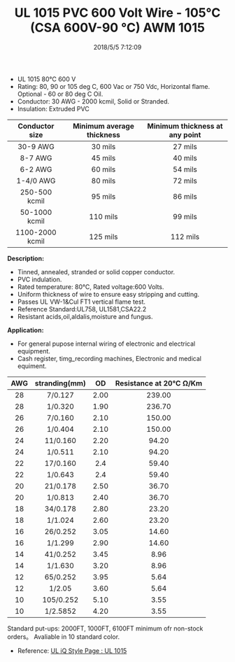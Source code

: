 ﻿---
layout: post 
title: UL 1015 PVC 600 Volt Wire - 105°C (CSA 600V-90 °C) AWM 1015
tags: pvc
categories: wire-cable
overview: One conductor stranded annealed tinned copper, PVC insulation. Resistant to acids, alkalis, oil, flame, fungus and moisture.
series: FN10
part_number: 10-1015-0
thumb_img: 
small_img: static/202105/6-20210603.jpg
date: 2018/5/5 7:12:09
---


* UL 1015   80℃ 600 V
* Rating: 80, 90 or 105 deg C, 600 Vac or 750 Vdc, Horizontal flame. Optional - 60 or 80 deg C Oil.
* Conductor: 30 AWG - 2000 kcmil, Solid or Stranded.
* Insulation: Extruded PVC 

Conductor size | Minimum average thickness | Minimum thickness at any point
:-: | :-: | :-: 
30-9 AWG | 30 mils | 27 mils
8-7 AWG | 45 mils | 40 mils
6-2 AWG | 60 mils | 54 mils
1-4/0 AWG | 80 mils | 72 mils
250-500 kcmil | 95 mils | 86 mils    
50-1000 kcmil | 110 mils | 99 mils
1100-2000 kcmil | 125 mils | 112 mils
  
__Description:__

* Tinned, annealed, stranded or solid copper conductor.
* PVC indulation.
* Rated temperature: 80℃, Rated voltage:600 Volts.
* Uniform thickness of wire to ensure easy stripping and cutting.
* Passes UL VW-1&Cul FT1 vertical flame test.
* Reference Standard:UL758, UL1581,CSA22.2 
* Resistant acids,oil,aldalis,moisture and fungus. 
    
__Application:__

* For general pupose internal wiring of electronic and electrical equipment. 
* Cash register, timg_recording machines, Electronic and medical equiment. 

AWG | stranding(mm) | OD | Resistance at 20℃ Ω/Km
:-: | :-: | :-:  | :-: 
28 | 7/0.127 | 2.00 | 239.00
28 | 1/0.320 | 1.90 | 236.70
26 | 7/0.160 | 2.10 | 150.00
26 | 1/0.404 | 2.10 | 150.00
24 | 11/0.160 | 2.20 | 94.20
24 | 1/0.511 | 2.10 | 94.20
22 | 17/0.160 | 2.4 | 59.40
22 | 1/0.643 | 2.4 | 59.40
20 | 21/0.178 | 2.50 | 36.70
20 | 1/0.813 | 2.40 | 36.70
18 | 34/0.178 | 2.80 | 23.20
18 | 1/1.024 | 2.60 | 23.20
16 | 26/0.252 | 3.05 | 14.60
16 | 1/1.299 | 2.90 | 14.60
14 | 41/0.252 | 3.45 | 8.96
14 | 1/1.630 | 3.20 | 8.96
12 | 65/0.252 | 3.95 | 5.64 
12 | 1/2.05 | 3.60 | 5.64 
10 | 105/0.252 | 5.10 | 3.55
10 | 1/2.5852 | 4.20 | 3.55

Standard put-ups: 2000FT, 1000FT, 6100FT minimum ofr non-stock orders。
Avaliable in 10 standard color. 


* Reference: [UL iQ Style Page : UL 1015 ](http://iq.ul.com/awm/stylepage.aspx?Style=1015)
